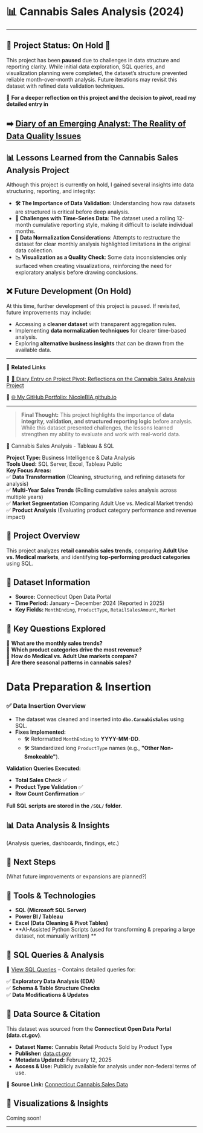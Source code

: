 # 📊 Cannabis Sales Analysis (2024) 

---
## 🚨 Project Status: On Hold 🚨
This project has been **paused** due to challenges in data structure and reporting clarity. While initial data exploration, SQL queries, and visualization planning were completed, the dataset’s structure prevented reliable month-over-month analysis. Future iterations may revisit this dataset with refined data validation techniques.

📌 **For a deeper reflection on this project and the decision to pivot, read my detailed entry in**  

➡️ [Diary of an Emerging Analyst: The Reality of Data Quality Issues](https://github.com/NicoleBIA/NicoleBIA.github.io/blob/main/blog/diary/diary-entry-2024-02-22.md)
---

## 📊 Lessons Learned from the Cannabis Sales Analysis Project

Although this project is currently on hold, I gained several insights into data structuring, reporting, and integrity:

- **🛠️ The Importance of Data Validation**: Understanding how raw datasets are structured is critical before deep analysis.
- **📅 Challenges with Time-Series Data**: The dataset used a rolling 12-month cumulative reporting style, making it difficult to isolate individual months.
- **🧹 Data Normalization Considerations**: Attempts to restructure the dataset for clear monthly analysis highlighted limitations in the original data collection.
- **📉 Visualization as a Quality Check**: Some data inconsistencies only surfaced when creating visualizations, reinforcing the need for exploratory analysis before drawing conclusions.

## ❌ Future Development (On Hold)
At this time, further development of this project is paused. If revisited, future improvements may include:
- Accessing a **cleaner dataset** with transparent aggregation rules.
- Implementing **data normalization techniques** for clearer time-based analysis.
- Exploring **alternative business insights** that can be drawn from the available data.

---

📂 **Related Links**

🔹 [📖 Diary Entry on Project Pivot: Reflections on the Cannabis Sales Analysis Project](https://github.com/NicoleBIA/NicoleBIA.github.io/blob/main/blog/diary/diary-entry-2024-02-22.md)

🔹 [🌐 My GitHub Portfolio: NicoleBIA.github.io](https://nicolebia.github.io/)

---

> **Final Thought:** This project highlights the importance of **data integrity, validation, and structured reporting logic** before analysis. While this dataset presented challenges, the lessons learned strengthen my ability to evaluate and work with real-world data.

📌 Cannabis Sales Analysis - Tableau & SQL

**Project Type:** Business Intelligence & Data Analysis  
**Tools Used:** SQL Server, Excel, Tableau Public  
**Key Focus Areas:**  
✅ **Data Transformation** (Cleaning, structuring, and refining datasets for analysis)  
✅ **Multi-Year Sales Trends** (Rolling cumulative sales analysis across multiple years)  
✅ **Market Segmentation** (Comparing Adult Use vs. Medical Market trends)  
✅ **Product Analysis** (Evaluating product category performance and revenue impact)  

## 📌 Project Overview
This project analyzes **retail cannabis sales trends**, comparing **Adult Use vs. Medical markets**, and identifying **top-performing product categories** using SQL.

## 📌 Dataset Information
- **Source:** Connecticut Open Data Portal
- **Time Period:** January – December 2024 (Reported in 2025)
- **Key Fields:** `MonthEnding`, `ProductType`, `RetailSalesAmount`, `Market`

## 📌 Key Questions Explored
🔹 **What are the monthly sales trends?**  
🔹 **Which product categories drive the most revenue?**  
🔹 **How do Medical vs. Adult Use markets compare?**  
🔹 **Are there seasonal patterns in cannabis sales?**  

#  Data Preparation & Insertion  

### ✅ Data Insertion Overview
- The dataset was cleaned and inserted into **`dbo.CannabisSales`** using SQL.
- **Fixes Implemented:**
  - 🛠 Reformatted `MonthEnding` to **YYYY-MM-DD**.
  - 🛠 Standardized long `ProductType` names (e.g., **"Other Non-Smokeable"**).
    
 **Validation Queries Executed:**
  -  **Total Sales Check** ✅
  -  **Product Type Validation** ✅
  -  **Row Count Confirmation** ✅

**Full SQL scripts are stored in the `/SQL/` folder.**

## 📊 Data Analysis & Insights
(Analysis queries, dashboards, findings, etc.)

## 📌 Next Steps
(What future improvements or expansions are planned?)

## 📌 Tools & Technologies
- **SQL (Microsoft SQL Server)**
- **Power BI / Tableau**
- **Excel (Data Cleaning & Pivot Tables)**
- **AI-Assisted Python Scripts (used for transforming & preparing a large dataset, not manually written) **  

## 📌 SQL Queries & Analysis
📂 [View SQL Queries](SQL_Queries.md) – Contains detailed queries for:

✅ **Exploratory Data Analysis (EDA)**  
✅ **Schema & Table Structure Checks**  
✅ **Data Modifications & Updates**  

## 📌 Data Source & Citation
This dataset was sourced from the **Connecticut Open Data Portal (data.ct.gov)**.

- **Dataset Name:** Cannabis Retail Products Sold by Product Type  
- **Publisher:** [data.ct.gov](https://data.ct.gov/)  
- **Metadata Updated:** February 12, 2025  
- **Access & Use:** Publicly available for analysis under non-federal terms of use.  

📌 **Source Link:** [Connecticut Cannabis Sales Data](https://data.ct.gov/api/views/jyg4-yu7v)

## 📌 Visualizations & Insights
Coming soon!   

---
